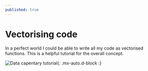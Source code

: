 ```yaml
---
published: true
---
```

# Vectorising code

In a perfect world I could be able to write all my code as vectorised functions. This is a helpful tutorial for the overall concept. 

![Data capentary tutorial]({{site.url}}/assets/img/vectorizationINr.png){: .mx-auto.d-block :}